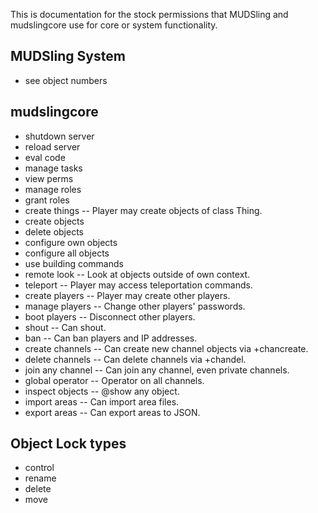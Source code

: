 This is documentation for the stock permissions that MUDSling and mudslingcore
use for core or system functionality.

MUDSling System
---------------
* see object numbers

mudslingcore
------------
* shutdown server
* reload server
* eval code
* manage tasks
* view perms
* manage roles
* grant roles
* create things -- Player may create objects of class Thing.
* create objects
* delete objects
* configure own objects
* configure all objects
* use building commands
* remote look -- Look at objects outside of own context.
* teleport -- Player may access teleportation commands.
* create players -- Player may create other players.
* manage players -- Change other players' passwords.
* boot players -- Disconnect other players.
* shout -- Can shout.
* ban -- Can ban players and IP addresses.
* create channels -- Can create new channel objects via +chancreate.
* delete channels -- Can delete channels via +chandel.
* join any channel -- Can join any channel, even private channels.
* global operator -- Operator on all channels.
* inspect objects -- @show any object.
* import areas -- Can import area files.
* export areas -- Can export areas to JSON.

## Object Lock types
* control
* rename
* delete
* move
